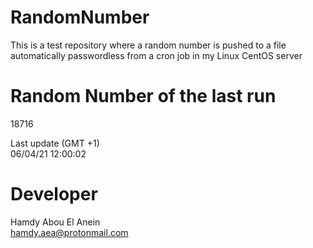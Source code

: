 # RandomNumber    
This is a test repository where a random number is pushed to a file automatically passwordless from a cron job in my Linux CentOS server    
# Random Number of the last run   
18716
      
Last update (GMT +1)    
06/04/21 12:00:02
# Developer    
Hamdy Abou El Anein   
hamdy.aea@protonmail.com
